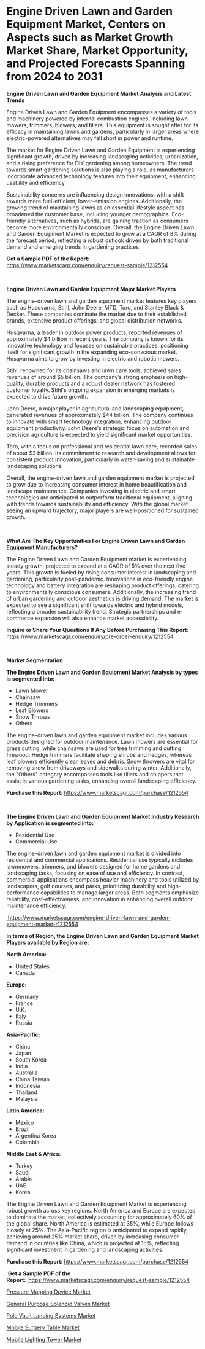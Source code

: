 <p><h1>Engine Driven Lawn and Garden Equipment Market, Centers on Aspects such as Market Growth Market Share, Market Opportunity, and Projected Forecasts Spanning from 2024 to 2031</h1></p><p><strong>Engine Driven Lawn and Garden Equipment Market Analysis and Latest Trends</strong></p>
<p><p>Engine Driven Lawn and Garden Equipment encompasses a variety of tools and machinery powered by internal combustion engines, including lawn mowers, trimmers, blowers, and tillers. This equipment is sought after for its efficacy in maintaining lawns and gardens, particularly in larger areas where electric-powered alternatives may fall short in power and runtime.</p><p>The market for Engine Driven Lawn and Garden Equipment is experiencing significant growth, driven by increasing landscaping activities, urbanization, and a rising preference for DIY gardening among homeowners. The trend towards smart gardening solutions is also playing a role, as manufacturers incorporate advanced technology features into their equipment, enhancing usability and efficiency.</p><p>Sustainability concerns are influencing design innovations, with a shift towards more fuel-efficient, lower-emission engines. Additionally, the growing trend of maintaining lawns as an essential lifestyle aspect has broadened the customer base, including younger demographics. Eco-friendly alternatives, such as hybrids, are gaining traction as consumers become more environmentally conscious. Overall, the Engine Driven Lawn and Garden Equipment Market is expected to grow at a CAGR of 8% during the forecast period, reflecting a robust outlook driven by both traditional demand and emerging trends in gardening practices.</p></p>
<p><strong>Get a Sample PDF of the Report:&nbsp;</strong> <a href="https://www.marketscagr.com/enquiry/request-sample/1212554?utm_campaign=1177&utm_medium=2&utm_source=Github&utm_content=ia&utm_term=06102024&utm_id=engine-driven-lawn-and-garden-equipment">https://www.marketscagr.com/enquiry/request-sample/1212554</a></p>
<p>&nbsp;</p>
<p><strong>Engine Driven Lawn and Garden Equipment Major Market Players</strong></p>
<p><p>The engine-driven lawn and garden equipment market features key players such as Husqvarna, Stihl, John Deere, MTD, Toro, and Stanley Black & Decker. These companies dominate the market due to their established brands, extensive product offerings, and global distribution networks.</p><p>Husqvarna, a leader in outdoor power products, reported revenues of approximately $4 billion in recent years. The company is known for its innovative technology and focuses on sustainable practices, positioning itself for significant growth in the expanding eco-conscious market. Husqvarna aims to grow by investing in electric and robotic mowers.</p><p>Stihl, renowned for its chainsaws and lawn care tools, achieved sales revenues of around $5 billion. The company’s strong emphasis on high-quality, durable products and a robust dealer network has fostered customer loyalty. Stihl's ongoing expansion in emerging markets is expected to drive future growth.</p><p>John Deere, a major player in agricultural and landscaping equipment, generated revenues of approximately $44 billion. The company continues to innovate with smart technology integration, enhancing outdoor equipment productivity. John Deere's strategic focus on automation and precision agriculture is expected to yield significant market opportunities.</p><p>Toro, with a focus on professional and residential lawn care, recorded sales of about $3 billion. Its commitment to research and development allows for consistent product innovation, particularly in water-saving and sustainable landscaping solutions.</p><p>Overall, the engine-driven lawn and garden equipment market is projected to grow due to increasing consumer interest in home beautification and landscape maintenance. Companies investing in electric and smart technologies are anticipated to outperform traditional equipment, aligning with trends towards sustainability and efficiency. With the global market seeing an upward trajectory, major players are well-positioned for sustained growth.</p></p>
<p>&nbsp;</p>
<p><strong>What Are The Key Opportunities For Engine Driven Lawn and Garden Equipment Manufacturers?</strong></p>
<p><p>The Engine Driven Lawn and Garden Equipment market is experiencing steady growth, projected to expand at a CAGR of 5% over the next five years. This growth is fueled by rising consumer interest in landscaping and gardening, particularly post-pandemic. Innovations in eco-friendly engine technology and battery integration are reshaping product offerings, catering to environmentally conscious consumers. Additionally, the increasing trend of urban gardening and outdoor aesthetics is driving demand. The market is expected to see a significant shift towards electric and hybrid models, reflecting a broader sustainability trend. Strategic partnerships and e-commerce expansion will also enhance market accessibility.</p></p>
<p><strong>Inquire or Share Your Questions If Any Before Purchasing This Report:</strong> <a href="https://www.marketscagr.com/enquiry/pre-order-enquiry/1212554?utm_campaign=1177&utm_medium=2&utm_source=Github&utm_content=ia&utm_term=06102024&utm_id=engine-driven-lawn-and-garden-equipment">https://www.marketscagr.com/enquiry/pre-order-enquiry/1212554</a></p>
<p>&nbsp;</p>
<p><strong>Market Segmentation</strong></p>
<p><strong>The Engine Driven Lawn and Garden Equipment Market Analysis by types is segmented into:</strong></p>
<p><ul><li>Lawn Mower</li><li>Chainsaw</li><li>Hedge Trimmers</li><li>Leaf Blowers</li><li>Snow Throws</li><li>Others</li></ul></p>
<p><p>The engine-driven lawn and garden equipment market includes various products designed for outdoor maintenance. Lawn mowers are essential for grass cutting, while chainsaws are used for tree trimming and cutting firewood. Hedge trimmers facilitate shaping shrubs and hedges, whereas leaf blowers efficiently clear leaves and debris. Snow throwers are vital for removing snow from driveways and sidewalks during winter. Additionally, the "Others" category encompasses tools like tillers and chippers that assist in various gardening tasks, enhancing overall landscaping efficiency.</p></p>
<p><strong>Purchase this Report:&nbsp;</strong><a href="https://www.marketscagr.com/purchase/1212554?utm_campaign=1177&utm_medium=2&utm_source=Github&utm_content=ia&utm_term=06102024&utm_id=engine-driven-lawn-and-garden-equipment">https://www.marketscagr.com/purchase/1212554</a></p>
<p>&nbsp;</p>
<p><strong>The Engine Driven Lawn and Garden Equipment Market Industry Research by Application is segmented into:</strong></p>
<p><ul><li>Residential Use</li><li>Commercial Use</li></ul></p>
<p><p>The engine-driven lawn and garden equipment market is divided into residential and commercial applications. Residential use typically includes lawnmowers, trimmers, and blowers designed for home gardens and landscaping tasks, focusing on ease of use and efficiency. In contrast, commercial applications encompass heavier machinery and tools utilized by landscapers, golf courses, and parks, prioritizing durability and high-performance capabilities to manage larger areas. Both segments emphasize reliability, cost-effectiveness, and innovation in enhancing overall outdoor maintenance efficiency.</p></p>
<p><a href="https://www.marketscagr.com/engine-driven-lawn-and-garden-equipment-market-r1212554?utm_campaign=1177&utm_medium=2&utm_source=Github&utm_content=ia&utm_term=06102024&utm_id=engine-driven-lawn-and-garden-equipment">&nbsp;https://www.marketscagr.com/engine-driven-lawn-and-garden-equipment-market-r1212554</a></p>
<p><strong>In terms of Region, the Engine Driven Lawn and Garden Equipment Market Players available by Region are:</strong></p>
<p>
    <p> <strong> North America: </strong>
        <ul>
            <li>United States</li>
            <li>Canada</li>
        </ul>
        </p> 
    <p> <strong> Europe: </strong>
        <ul>
            <li>Germany</li>
            <li>France</li>
            <li>U.K.</li>
            <li>Italy</li>
            <li>Russia</li>
        </ul>
        </p> 
    <p> <strong> Asia-Pacific: </strong>
        <ul>
            <li>China</li>
            <li>Japan</li>
            <li>South Korea</li>
            <li>India</li>
            <li>Australia</li>
            <li>China Taiwan</li>
            <li>Indonesia</li>
            <li>Thailand</li>
            <li>Malaysia</li>
        </ul>
        </p> 
    <p> <strong> Latin America: </strong>
        <ul>
            <li>Mexico</li>
            <li>Brazil</li>
            <li>Argentina Korea</li>
            <li>Colombia</li>
        </ul>
        </p> 
    <p> <strong> Middle East & Africa: </strong>
        <ul>
            <li>Turkey</li>
            <li>Saudi</li>
            <li>Arabia</li>
            <li>UAE</li>
            <li>Korea</li>
        </ul>
    </p>
    </p>
<p><p>The Engine Driven Lawn and Garden Equipment Market is experiencing robust growth across key regions. North America and Europe are expected to dominate the market, collectively accounting for approximately 60% of the global share. North America is estimated at 35%, while Europe follows closely at 25%. The Asia-Pacific region is anticipated to expand rapidly, achieving around 25% market share, driven by increasing consumer demand in countries like China, which is projected at 15%, reflecting significant investment in gardening and landscaping activities.</p></p>
<p><strong>Purchase this Report: </strong><a href="https://www.marketscagr.com/purchase/1212554?utm_campaign=1177&utm_medium=2&utm_source=Github&utm_content=ia&utm_term=06102024&utm_id=engine-driven-lawn-and-garden-equipment">https://www.marketscagr.com/purchase/1212554</a></p>
<p>&nbsp;<strong>Get a Sample PDF of the Report:&nbsp;&nbsp;</strong><a href="https://www.marketscagr.com/enquiry/request-sample/1212554?utm_campaign=1177&utm_medium=2&utm_source=Github&utm_content=ia&utm_term=06102024&utm_id=engine-driven-lawn-and-garden-equipment">https://www.marketscagr.com/enquiry/request-sample/1212554</a></p>
<p><strong></strong></p>
<p><p><a href="https://www.linkedin.com/pulse/market-forecasting-change-global-pressure-mapping-device-1pdue?utm_campaign=1177&utm_medium=2&utm_source=Github&utm_content=ia&utm_term=06102024&utm_id=engine-driven-lawn-and-garden-equipment">Pressure Mapping Device Market</a></p><p><a href="https://www.linkedin.com/pulse/global-general-purpose-solenoid-valves-market-analysis-key-trends-hznoe?utm_campaign=1177&utm_medium=2&utm_source=Github&utm_content=ia&utm_term=06102024&utm_id=engine-driven-lawn-and-garden-equipment">General Purpose Solenoid Valves Market</a></p><p><a href="https://www.linkedin.com/pulse/pole-vault-landing-systems-market-shifts-strategic-analysis-2024-2031-p5jie?utm_campaign=1177&utm_medium=2&utm_source=Github&utm_content=ia&utm_term=06102024&utm_id=engine-driven-lawn-and-garden-equipment">Pole Vault Landing Systems Market</a></p><p><a href="https://github.com/provorikovar/Market-Research-Report-List-6/blob/main/mobile-surgery-table-market.md?utm_campaign=1177&utm_medium=2&utm_source=Github&utm_content=ia&utm_term=06102024&utm_id=engine-driven-lawn-and-garden-equipment">Mobile Surgery Table Market</a></p><p><a href="https://www.linkedin.com/pulse/mobile-lighting-tower-market-report-product-type-dieselsolar-hybriddirect-hpt0e?utm_campaign=1177&utm_medium=2&utm_source=Github&utm_content=ia&utm_term=06102024&utm_id=engine-driven-lawn-and-garden-equipment">Mobile Lighting Tower Market</a></p></p>